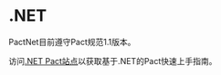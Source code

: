 # .NET

PactNet目前遵守Pact规范1.1版本。

访问[.NET Pact站点](https://github.com/SEEK-Jobs/pact-net)以获取基于.NET的Pact快速上手指南。